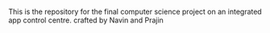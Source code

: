 This is the repository for the final computer science project on an integrated app control centre.
crafted by Navin and Prajin
